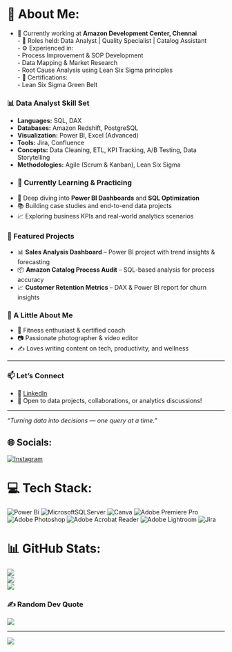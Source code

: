 # 💫 About Me:
- 📍 Currently working at **Amazon Development Center, Chennai**  <br>- 💼 Roles held: Data Analyst | Quality Specialist | Catalog Assistant  <br>- ⚙️ Experienced in:  <br>  - Process Improvement & SOP Development  <br>  - Data Mapping & Market Research  <br>  - Root Cause Analysis using Lean Six Sigma principles  <br>- 🏅 Certifications:  <br>  - Lean Six Sigma Green Belt  <br>
### 📊 Data Analyst Skill Set
- **Languages:** SQL, DAX
- **Databases:** Amazon Redshift, PostgreSQL
- **Visualization:** Power BI, Excel (Advanced)
- **Tools:**  Jira, Confluence
- **Concepts:** Data Cleaning, ETL, KPI Tracking, A/B Testing, Data Storytelling
- **Methodologies:** Agile (Scrum & Kanban), Lean Six Sigma
- ### 🚀 Currently Learning & Practicing
- 📌 Deep diving into **Power BI Dashboards** and **SQL Optimization**
- 📚 Building case studies and end-to-end data projects
- 📈 Exploring business KPIs and real-world analytics scenarios
### 🧰 Featured Projects
- 📊 **Sales Analysis Dashboard** – Power BI project with trend insights & forecasting  
- 📦 **Amazon Catalog Process Audit** – SQL-based analysis for process accuracy  
- 📈 **Customer Retention Metrics** – DAX & Power BI report for churn insights
### 📸 A Little About Me
- 💪 Fitness enthusiast & certified coach  
- 📷 Passionate photographer & video editor  
- ✍️ Loves writing content on tech, productivity, and wellness  

---

### 📫 Let’s Connect
- 🔗 [LinkedIn](https://www.linkedin.com/in/mahesh-boopathy-494a7716a/)
- 📨 Open to data projects, collaborations, or analytics discussions!

---

*“Turning data into decisions — one query at a time.”*



## 🌐 Socials:
[![Instagram](https://img.shields.io/badge/Instagram-%23E4405F.svg?logo=Instagram&logoColor=white)](https://instagram.com/shredded._.asoul) 

# 💻 Tech Stack:
![Power Bi](https://img.shields.io/badge/power_bi-F2C811?style=for-the-badge&logo=powerbi&logoColor=black) ![MicrosoftSQLServer](https://img.shields.io/badge/Microsoft%20SQL%20Server-CC2927?style=for-the-badge&logo=microsoft%20sql%20server&logoColor=white) ![Canva](https://img.shields.io/badge/Canva-%2300C4CC.svg?style=for-the-badge&logo=Canva&logoColor=white) ![Adobe Premiere Pro](https://img.shields.io/badge/Adobe%20Premiere%20Pro-9999FF.svg?style=for-the-badge&logo=Adobe%20Premiere%20Pro&logoColor=white) ![Adobe Photoshop](https://img.shields.io/badge/adobe%20photoshop-%2331A8FF.svg?style=for-the-badge&logo=adobe%20photoshop&logoColor=white) ![Adobe Acrobat Reader](https://img.shields.io/badge/Adobe%20Acrobat%20Reader-EC1C24.svg?style=for-the-badge&logo=Adobe%20Acrobat%20Reader&logoColor=white) ![Adobe Lightroom](https://img.shields.io/badge/Adobe%20Lightroom-31A8FF.svg?style=for-the-badge&logo=Adobe%20Lightroom&logoColor=white) ![Jira](https://img.shields.io/badge/jira-%230A0FFF.svg?style=for-the-badge&logo=jira&logoColor=white)
# 📊 GitHub Stats:
![](https://github-readme-stats.vercel.app/api?username=Mboopathy21&theme=vue&hide_border=false&include_all_commits=false&count_private=false)<br/>
![](https://nirzak-streak-stats.vercel.app/?user=Mboopathy21&theme=vue&hide_border=false)<br/>
![](https://github-readme-stats.vercel.app/api/top-langs/?username=Mboopathy21&theme=vue&hide_border=false&include_all_commits=false&count_private=false&layout=compact)

### ✍️ Random Dev Quote
![](https://quotes-github-readme.vercel.app/api?type=horizontal&theme=radical)

---
[![](https://visitcount.itsvg.in/api?id=Mboopathy21&icon=0&color=0)](https://visitcount.itsvg.in)

<!-- Proudly created with GPRM ( https://gprm.itsvg.in ) -->
